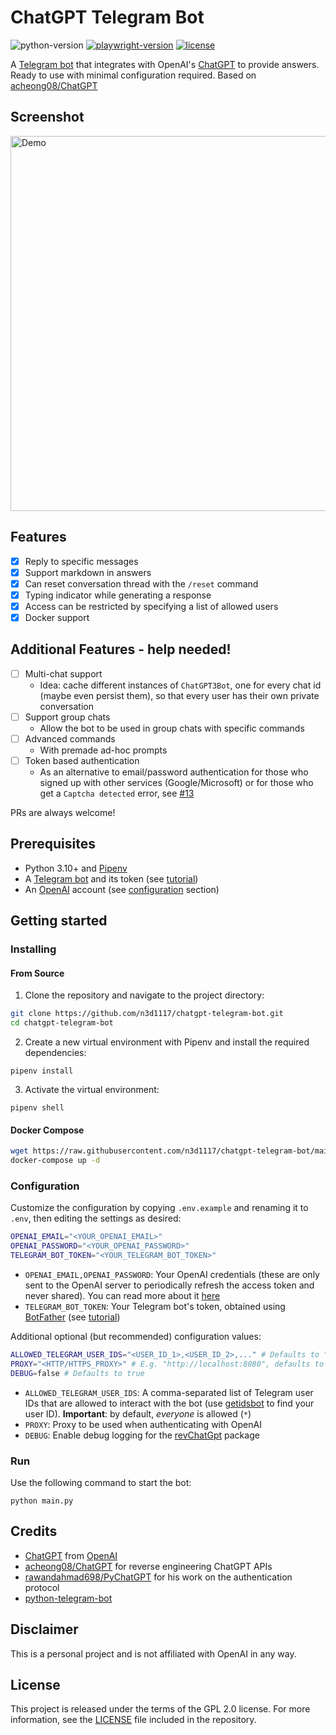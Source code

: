 # ChatGPT Telegram Bot
![python-version](https://img.shields.io/badge/python-3.10-blue.svg)
[![playwright-version](https://img.shields.io/badge/revChatGPT-0.0.33.5-green.svg)](https://github.com/acheong08/ChatGPT)
[![license](https://img.shields.io/badge/License-GPL%202.0-brightgreen.svg)](LICENSE)

A [Telegram bot](https://core.telegram.org/bots/api) that integrates with OpenAI's [ChatGPT](https://openai.com/blog/chatgpt/) to provide answers. Ready to use with minimal configuration required. Based on [acheong08/ChatGPT](https://github.com/acheong08/ChatGPT)

## Screenshot
<img width="600" alt="Demo" src="https://user-images.githubusercontent.com/11541888/205654171-80359706-d2ef-4fac-8300-62fe448bfb55.png">

## Features
- [x] Reply to specific messages
- [x] Support markdown in answers
- [x] Can reset conversation thread with the `/reset` command
- [x] Typing indicator while generating a response
- [x] Access can be restricted by specifying a list of allowed users
- [x] Docker support

## Additional Features - help needed!
- [ ] Multi-chat support
  - Idea: cache different instances of `ChatGPT3Bot`, one for every chat id (maybe even persist them), so that every user has their own private conversation
- [ ] Support group chats
  - Allow the bot to be used in group chats with specific commands
- [ ] Advanced commands
  - With premade ad-hoc prompts
- [ ] Token based authentication 
  - As an alternative to email/password authentication for those who signed up with other services (Google/Microsoft) or for those who get a `Captcha detected` error, see [#13](https://github.com/n3d1117/chatgpt-telegram-bot/issues/13)

PRs are always welcome!

## Prerequisites
- Python 3.10+ and [Pipenv](https://pipenv.readthedocs.io/en/latest/)
- A [Telegram bot](https://core.telegram.org/bots#6-botfather) and its token (see [tutorial](https://core.telegram.org/bots/tutorial#obtain-your-bot-token))
- An [OpenAI](https://openai.com) account (see [configuration](#configuration) section)

## Getting started

### Installing
#### From Source
1. Clone the repository and navigate to the project directory:

```bash
git clone https://github.com/n3d1117/chatgpt-telegram-bot.git
cd chatgpt-telegram-bot
```

2. Create a new virtual environment with Pipenv and install the required dependencies:
```
pipenv install
```

3. Activate the virtual environment:
```
pipenv shell
```

#### Docker Compose

```bash
wget https://raw.githubusercontent.com/n3d1117/chatgpt-telegram-bot/main/docker-compose.yml
docker-compose up -d
```

### Configuration
Customize the configuration by copying `.env.example` and renaming it to `.env`, then editing the settings as desired:
```bash
OPENAI_EMAIL="<YOUR_OPENAI_EMAIL>"
OPENAI_PASSWORD="<YOUR_OPENAI_PASSWORD>"
TELEGRAM_BOT_TOKEN="<YOUR_TELEGRAM_BOT_TOKEN>"
```
* `OPENAI_EMAIL,OPENAI_PASSWORD`: Your OpenAI credentials (these are only sent to the OpenAI server to periodically refresh the access token and never shared). You can read more about it [here](https://github.com/acheong08/ChatGPT)
* `TELEGRAM_BOT_TOKEN`: Your Telegram bot's token, obtained using [BotFather](http://t.me/botfather) (see [tutorial](https://core.telegram.org/bots/tutorial#obtain-your-bot-token))

Additional optional (but recommended) configuration values:
```bash
ALLOWED_TELEGRAM_USER_IDS="<USER_ID_1>,<USER_ID_2>,..." # Defaults to "*"
PROXY="<HTTP/HTTPS_PROXY>" # E.g. "http://localhost:8080", defaults to none
DEBUG=false # Defaults to true
```
* `ALLOWED_TELEGRAM_USER_IDS`: A comma-separated list of Telegram user IDs that are allowed to interact with the bot (use [getidsbot](https://t.me/getidsbot) to find your user ID). **Important**: by default, *everyone* is allowed (`*`)
* `PROXY`: Proxy to be used when authenticating with OpenAI
* `DEBUG`: Enable debug logging for the [revChatGpt](https://github.com/acheong08/ChatGPT) package

### Run
Use the following command to start the bot:
```
python main.py
```

## Credits
- [ChatGPT](https://chat.openai.com/chat) from [OpenAI](https://openai.com)
- [acheong08/ChatGPT](https://github.com/acheong08/ChatGPT) for reverse engineering ChatGPT APIs
- [rawandahmad698/PyChatGPT](https://github.com/rawandahmad698/PyChatGPT) for his work on the authentication protocol
- [python-telegram-bot](https://python-telegram-bot.org)

## Disclaimer
This is a personal project and is not affiliated with OpenAI in any way.

## License
This project is released under the terms of the GPL 2.0 license. For more information, see the [LICENSE](LICENSE) file included in the repository.
